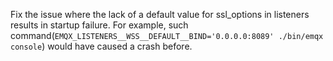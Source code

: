 Fix the issue where the lack of a default value for ssl_options in listeners results in startup failure.
For example, such command(`EMQX_LISTENERS__WSS__DEFAULT__BIND='0.0.0.0:8089' ./bin/emqx console`) would have caused a crash before.
